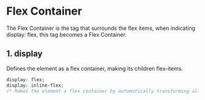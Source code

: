 # Flex Container

The Flex Container is the tag that surrounds the flex items, when indicating display: flex, this tag becomes a Flex Container.

## 1. display

Defines the element as a flex container, making its children flex-items.

```css
display: flex;
display: inline-flex;
/* Makes the element a flex container by automatically transforming all of its direct children into flex items.*/
```
